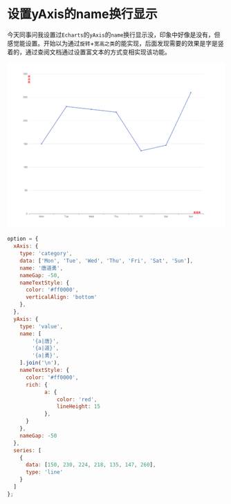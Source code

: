 <!--
 * @Author: matiastang
 * @Date: 2022-08-09 13:39:11
 * @LastEditors: matiastang
 * @LastEditTime: 2022-08-09 13:44:21
 * @FilePath: /matias-ECharts/md/设置yAxis的name显示.md
 * @Description: 设置yAxis的name显示
-->
# 设置yAxis的name换行显示

今天同事问我设置过`Echarts`的`yAxis`的`name`换行显示没，印象中好像是没有，但感觉能设置。开始以为通过`旋转`+`宽高之类`的能实现，后面发现需要的效果是字是竖着的，通过查阅文档通过设置富文本的方式变相实现该功能。

![yAxis的name换行显示](../md/images/yAxis_name.png)

```js
option = {
  xAxis: {
    type: 'category',
    data: ['Mon', 'Tue', 'Wed', 'Thu', 'Fri', 'Sat', 'Sun'],
    name: '唐道勇',
    nameGap: -50,
    nameTextStyle: {
      color: '#ff0000',
      verticalAlign: 'bottom'
    },
  },
  yAxis: {
    type: 'value',
    name: [
        '{a|唐}',
        '{a|道}',
        '{a|勇}',
    ].join('\n'),
    nameTextStyle: {
      color: '#ff0000',
      rich: {
            a: {
                color: 'red',
                lineHeight: 15
            },
      }
    },
    nameGap: -50
  },
  series: [
    {
      data: [150, 230, 224, 218, 135, 147, 260],
      type: 'line'
    }
  ]
};
```